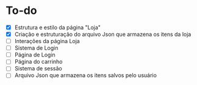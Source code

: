 # To-do
- [x] Estrutura e estilo da página "Loja" 
- [x] Criação e estruturação do arquivo Json que armazena os itens da loja
- [ ] Interações da página Loja
- [ ] Sistema de Login
- [ ] Página de Login
- [ ] Página do carrinho
- [ ] Sistema de sessão
- [ ] Arquivo Json que armazena os itens salvos pelo usuário